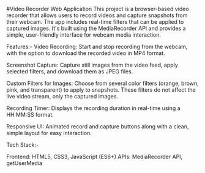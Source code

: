 #Video Recorder Web Application
  This project is a browser-based video recorder that allows users to record videos and capture snapshots from their webcam. The app includes real-time filters that can be applied to captured images. It's built using the MediaRecorder API and provides a simple, user-friendly interface for webcam media interaction.

Features:-
Video Recording: Start and stop recording from the webcam, with the option to download the recorded video in MP4 format.

Screenshot Capture: Capture still images from the video feed, apply selected filters, and download them as JPEG files.

Custom Filters for Images: Choose from several color filters (orange, brown, pink, and transparent) to apply to snapshots. These filters do not affect the live video stream, only the captured images.

Recording Timer: Displays the recording duration in real-time using a HH:MM:SS format.

Responsive UI: Animated record and capture buttons along with a clean, simple layout for easy interaction.

Tech Stack:-

  Frontend: HTML5, CSS3, JavaScript (ES6+)
  APIs: MediaRecorder API, getUserMedia
